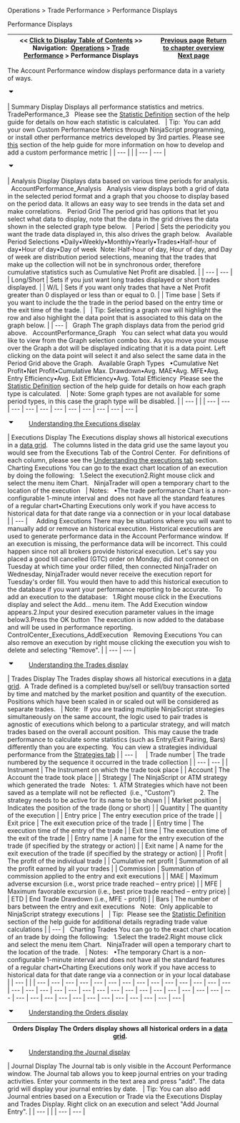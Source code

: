 ﻿


Operations \> Trade Performance \> Performance Displays






















Performance Displays







| \<\< [Click to Display Table of Contents](performance_displays.md) \>\> **Navigation:**     [Operations](operations.md) \> [Trade Performance](trade_performance.md) \> Performance Displays | [Previous page](using_trade_performance.md) [Return to chapter overview](trade_performance.md) [Next page](statistics_definitions.md) |
| --- | --- |














The Account Performance window displays performance data in a variety of ways. 


![tog_minus](tog_minus.gif)




| Summary Display Displays all performance statistics and metrics.   TradePerformance_3   Please see the [Statistic Definition](statistics_definitions.md) section of the help guide for details on how each statistic is calculated.      | Tip:  You can add your own Custom Performance Metrics through NinjaScript programming, or install other performance metrics developed by 3rd parties. Please see [this](performance_metrics.md) section of the help guide for more information on how to develop and add a custom performance metric | | --- | |
| --- | --- |



![tog_minus](tog_minus.gif)




| Analysis Display Displays data based on various time periods for analysis.   AccountPerformance_Analysis   Analysis view displays both a grid of data in the selected period format and a graph that you choose to display based on the period data. It allows an easy way to see trends in the data set and make correlations.    Period Grid The period grid has options that let you select what data to display, note that the data in the grid drives the data shown in the selected graph type below.     | Period | Sets the periodicity you want the trade data displayed in, this also drives the graph below.    Available Period Selections •Daily•Weekly•Monthly•Yearly•Trades•Half\-hour of day•Hour of day•Day of week  Note: Half\-hour of day, Hour of day, and Day of week are distribution period selections, meaning that the trades that make up the collection will not be in synchronous order, therefore cumulative statistics such as Cumulative Net Profit are disabled. | | --- | --- | | Long/Short | Sets if you just want long trades displayed or short trades displayed. | | W/L | Sets if you want only trades that have a Net Profit greater than 0 displayed or less than or equal to 0\. | | Time base | Sets if you want to include the the trade in the period based on the entry time or the exit time of the trade. |        | Tip: Selecting a graph row will highlight the row and also highlight the data point that is associated to this data on the graph below. | | --- |      Graph The graph displays data from the period grid above.    AccountPerformance_Graph   You can select what data you would like to view from the Graph selection combo box. As you move your mouse over the Graph a dot will be displayed indicating that it is a data point. Left clicking on the data point will select it and also select the same data in the Period Grid above the Graph.    Available Graph Types   •Cumulative Net Profit•Net Profit•Cumulative Max. Drawdown•Avg. MAE•Avg. MFE•Avg. Entry Efficiency•Avg. Exit Efficiency•Avg. Total Efficiency  Please see the [Statistic Definition](statistics_definitions.md) section of the help guide for details on how each graph type is calculated.      | Note: Some graph types are not available for some period types, in this case the graph type will be disabled. | | --- | |
| --- | --- | --- | --- | --- | --- | --- | --- | --- | --- | --- |



![tog_minus](tog_minus.gif)        [Understanding the Executions display](javascript:HMToggle('toggle','UnderstandingTheExecutionsDisplay','UnderstandingTheExecutionsDisplay_ICON'))




| Executions Display The Executions display shows all historical executions in a [data grid](data_grids.md).   The columns listed in the data grid use the same layout you would see from the Executions Tab of the Control Center.  For definitions of each column, please see the [Understanding the executions tab](executions_tab.md) section.   Charting Executions You can go to the exact chart location of an execution by doing the following:   1\.Select the execution2\.Right mouse click and select the menu item Chart.   NinjaTrader will open a temporary chart to the location of the execution      | Notes:   •The trade performance Chart is a non\-configurable 1\-minute interval and does not have all the standard features of a regular chart•Charting Executions only work if you have access to historical data for that date range via a connection or in your local database | | --- |        Adding Executions There may be situations where you will want to manually add or remove an historical execution. Historical executions are used to generate performance data in the Account Performance window. If an execution is missing, the performance data will be incorrect. This could happen since not all brokers provide historical execution. Let's say you placed a good till cancelled (GTC) order on Monday, did not connect on Tuesday at which time your order filled, then connected NinjaTrader on Wednesday, NinjaTrader would never receive the execution report for Tuesday's order fill. You would then have to add this historical execution to the database if you want your performance reporting to be accurate.    To add an execution to the database:   1\.Right mouse click in the Executions display and select the Add... menu item. The Add Execution window appears.2\.Input your desired execution parameter values in the image below3\.Press the OK button  The execution is now added to the database and will be used in performance reporting.   ControlCenter_Executions_AddExecution   Removing Executions You can also remove an execution by right mouse clicking the execution you wish to delete and selecting "Remove". |
| --- | --- |



![tog_minus](tog_minus.gif)        [Understanding the Trades display](javascript:HMToggle('toggle','UnderstandingTheTradesDisplay','UnderstandingTheTradesDisplay_ICON'))




| Trades Display The Trades display shows all historical executions in a [data grid](data_grids.md).  A Trade defined is a completed buy/sell or sell/buy transaction sorted by time and matched by the market position and quantity of the execution.   Positions which have been scaled in or scaled out will be considered as separate trades.     | Note:  If you are trading multiple NinjaScript strategies simultaneously on the same account, the logic used to pair trades is agnostic of executions which belong to a particular strategy, and will match trades based on the overall account position.  This may cause the trade performance to calculate some statistics (such as Entry/Exit Pairing, Bars) differently than you are expecting.  You can view a strategies individual performance from the [Strategies tab](strategies_tab.md) | | --- |          | Trade number | The trade numbered by the sequence it occurred in the trade collection | | --- | --- | | Instrument | The Instrument on which the trade took place | | Account | The Account the trade took place | | Strategy | The NinjaScript or ATM strategy which generated the trade    Notes:  1\. ATM Strategies which have not been saved as a template will not be reflected  (i.e., "Custom")                2\. The strategy needs to be active for its name to be shown | | Market position | Indicates the position of the trade (long or short) | | Quantity | The quantity of the execution | | Entry price | The entry execution price of the trade | | Exit price | The exit execution price of the trade | | Entry time | The execution time of the entry of the trade | | Exit time | The execution time of the exit of the trade | | Entry name | A name for the entry execution of the trade (if specified by the strategy or action) | | Exit name | A name for the exit execution of the trade (if specified by the strategy or action) | | Profit | The profit of the individual trade | | Cumulative net profit | Summation of all the profit earned by all your trades | | Commission | Summation of commission applied to the entry and exit executions | | MAE | Maximum adverse excursion (i.e., worst price trade reached – entry price) | | MFE | Maximum favorable excursion (i.e., best price trade reached – entry price) | | ETD | End Trade Drawdown (i.e., MFE \- profit) | | Bars | The number of bars between the entry and exit executions   Note:  Only applicable to NinjaScript strategy executions |        | Tip:  Please see the [Statistic Definition](statistics_definitions.md) section of the help guide for additional details regrading trade value calculations | | --- |      Charting Trades You can go to the exact chart location of an trade by doing the following:   1\.Select the trade2\.Right mouse click and select the menu item Chart.   NinjaTrader will open a temporary chart to the location of the trade.      | Notes:   •The temporary Chart is a non\-configurable 1\-minute interval and does not have all the standard features of a regular chart•Charting Executions only work if you have access to historical data for that date range via a connection or in your local database | | --- | |
| --- | --- | --- | --- | --- | --- | --- | --- | --- | --- | --- | --- | --- | --- | --- | --- | --- | --- | --- | --- | --- | --- | --- | --- | --- | --- | --- | --- | --- | --- | --- | --- | --- | --- | --- | --- | --- | --- | --- | --- | --- | --- |



![tog_minus](tog_minus.gif)        [Understanding the Orders display](javascript:HMToggle('toggle','UnderstandingTheOrdersDisplay','UnderstandingTheOrdersDisplay_ICON'))




| Orders Display The Orders display shows all historical orders in a [data grid](data_grids.md). |
| --- |



![tog_minus](tog_minus.gif)        [Understanding the Journal display](javascript:HMToggle('toggle','UnderstandingTheJournalDisplay','UnderstandingTheJournalDisplay_ICON'))




| Journal Display The Journal tab is only visible in the Account Performance window. The Journal tab allows you to keep journal entries on your trading activities. Enter your comments in the text area and press "add". The data grid will display your journal entries by date.     | Tip: You can also add Journal entries based on a Execution or Trade via the Executions Display and Trades Display. Right click on an execution and select "Add Journal Entry". | | --- | |
| --- | --- |










